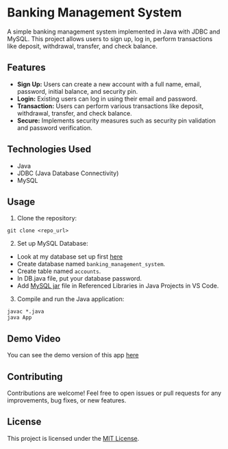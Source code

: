# Banking Management System

A simple banking management system implemented in Java with JDBC and MySQL. This project allows users to sign up, log in, perform transactions like deposit, withdrawal, transfer, and check balance.

## Features

- **Sign Up:** Users can create a new account with a full name, email, password, initial balance, and security pin.
- **Login:** Existing users can log in using their email and password.
- **Transaction:** Users can perform various transactions like deposit, withdrawal, transfer, and check balance.
- **Secure:** Implements security measures such as security pin validation and password verification.

## Technologies Used
- Java
- JDBC (Java Database Connectivity)
- MySQL

## Usage

1. Clone the repository:
```
git clone <repo_url>
```

2. Set up MySQL Database:
 - Look at my database set up first [here](Database_layout.png)
 - Create database named `banking_management_system`.
 - Create table named `accounts`.
 - In DB.java file, put your database password.
 - Add [MySQL jar](mysql-connector-j-8.4.0.jar) file in Referenced Libraries in Java Projects in VS Code.

3. Compile and run the Java application:
```
javac *.java
java App
```

## Demo Video
You can see the demo version of this app [here](https://drive.google.com/file/d/1Px-hOQVv_qf2_q06WM8p5STrthN46a5X/view?usp=drive_link)

## Contributing
Contributions are welcome! Feel free to open issues or pull requests for any improvements, bug fixes, or new features.

## License
This project is licensed under the [MIT License](LICENSE).
